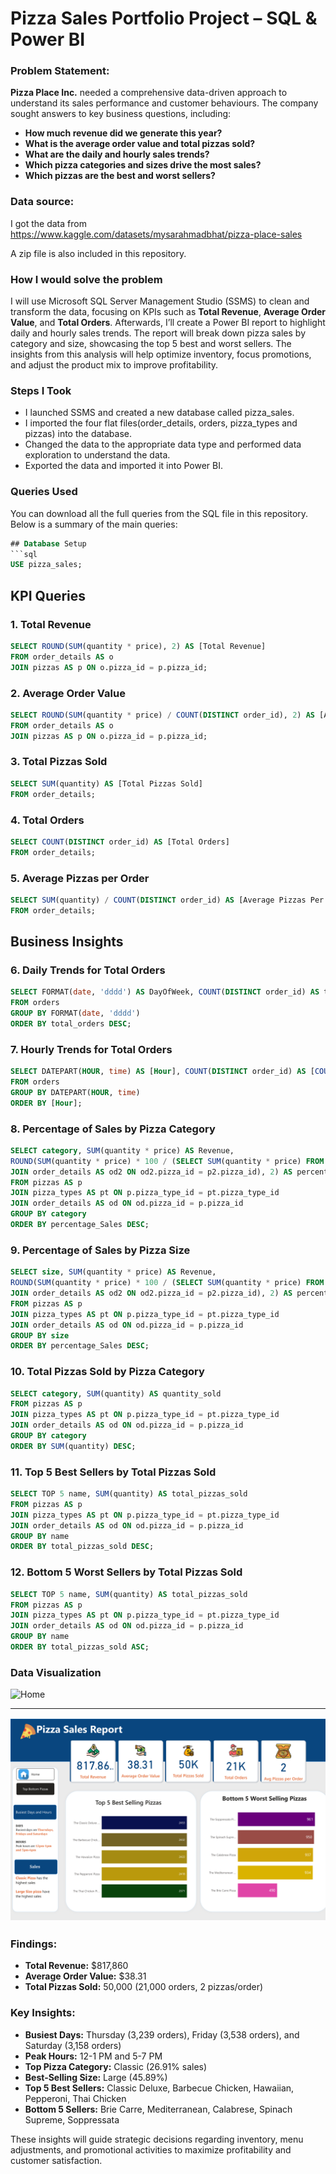# Pizza Sales Portfolio Project – SQL & Power BI

### Problem Statement:

**Pizza Place Inc.** needed a comprehensive data-driven approach to understand its sales performance and customer behaviours. The company sought answers to key business questions, including:

- **How much revenue did we generate this year?**
- **What is the average order value and total pizzas sold?**
- **What are the daily and hourly sales trends?**
- **Which pizza categories and sizes drive the most sales?**
- **Which pizzas are the best and worst sellers?**

### Data source:
I got the data from https://www.kaggle.com/datasets/mysarahmadbhat/pizza-place-sales

A zip file is also included in this repository.
### How I would solve the problem
I will use Microsoft SQL Server Management Studio (SSMS) to clean and transform the data, focusing on KPIs such as **Total Revenue**, **Average Order Value**, and **Total Orders**. Afterwards, I’ll create a Power BI report to highlight daily and hourly sales trends. The report will break down pizza sales by category and size, showcasing the top 5 best and worst sellers. The insights from this analysis will help optimize inventory, focus promotions, and adjust the product mix to improve profitability.

### Steps I Took

- I launched SSMS and created a new database called pizza_sales.
- I imported the four flat files(order_details, orders, pizza_types and pizzas) into the database.
- Changed the data to the appropriate data type and performed data exploration to understand the data.
- Exported the data and imported it into Power BI.

### Queries Used

You can download all the full queries from the SQL file in this repository. Below is a summary of the main queries:

```sql
## Database Setup
```sql
USE pizza_sales;
```

## KPI Queries

### 1. Total Revenue
```sql
SELECT ROUND(SUM(quantity * price), 2) AS [Total Revenue]
FROM order_details AS o
JOIN pizzas AS p ON o.pizza_id = p.pizza_id;
```

### 2. Average Order Value
```sql
SELECT ROUND(SUM(quantity * price) / COUNT(DISTINCT order_id), 2) AS [Average Order Value]
FROM order_details AS o
JOIN pizzas AS p ON o.pizza_id = p.pizza_id;
```

### 3. Total Pizzas Sold
```sql
SELECT SUM(quantity) AS [Total Pizzas Sold]
FROM order_details;
```

### 4. Total Orders
```sql
SELECT COUNT(DISTINCT order_id) AS [Total Orders]
FROM order_details;
```

### 5. Average Pizzas per Order
```sql
SELECT SUM(quantity) / COUNT(DISTINCT order_id) AS [Average Pizzas Per Order]
FROM order_details;
```

## Business Insights

### 6. Daily Trends for Total Orders
```sql
SELECT FORMAT(date, 'dddd') AS DayOfWeek, COUNT(DISTINCT order_id) AS total_orders
FROM orders
GROUP BY FORMAT(date, 'dddd')
ORDER BY total_orders DESC;
```

### 7. Hourly Trends for Total Orders
```sql
SELECT DATEPART(HOUR, time) AS [Hour], COUNT(DISTINCT order_id) AS [COUNT]
FROM orders
GROUP BY DATEPART(HOUR, time)
ORDER BY [Hour];
```

### 8. Percentage of Sales by Pizza Category
```sql
SELECT category, SUM(quantity * price) AS Revenue,
ROUND(SUM(quantity * price) * 100 / (SELECT SUM(quantity * price) FROM pizzas AS p2
JOIN order_details AS od2 ON od2.pizza_id = p2.pizza_id), 2) AS percentage_Sales
FROM pizzas AS p
JOIN pizza_types AS pt ON p.pizza_type_id = pt.pizza_type_id
JOIN order_details AS od ON od.pizza_id = p.pizza_id
GROUP BY category
ORDER BY percentage_Sales DESC;
```

### 9. Percentage of Sales by Pizza Size
```sql
SELECT size, SUM(quantity * price) AS Revenue,
ROUND(SUM(quantity * price) * 100 / (SELECT SUM(quantity * price) FROM pizzas AS p2
JOIN order_details AS od2 ON od2.pizza_id = p2.pizza_id), 2) AS percentage_Sales
FROM pizzas AS p
JOIN pizza_types AS pt ON p.pizza_type_id = pt.pizza_type_id
JOIN order_details AS od ON od.pizza_id = p.pizza_id
GROUP BY size
ORDER BY percentage_Sales DESC;
```

### 10. Total Pizzas Sold by Pizza Category
```sql
SELECT category, SUM(quantity) AS quantity_sold
FROM pizzas AS p
JOIN pizza_types AS pt ON p.pizza_type_id = pt.pizza_type_id
JOIN order_details AS od ON od.pizza_id = p.pizza_id
GROUP BY category
ORDER BY SUM(quantity) DESC;
```

### 11. Top 5 Best Sellers by Total Pizzas Sold
```sql
SELECT TOP 5 name, SUM(quantity) AS total_pizzas_sold
FROM pizzas AS p
JOIN pizza_types AS pt ON p.pizza_type_id = pt.pizza_type_id
JOIN order_details AS od ON od.pizza_id = p.pizza_id
GROUP BY name
ORDER BY total_pizzas_sold DESC;
```

### 12. Bottom 5 Worst Sellers by Total Pizzas Sold
```sql
SELECT TOP 5 name, SUM(quantity) AS total_pizzas_sold
FROM pizzas AS p
JOIN pizza_types AS pt ON p.pizza_type_id = pt.pizza_type_id
JOIN order_details AS od ON od.pizza_id = p.pizza_id
GROUP BY name
ORDER BY total_pizzas_sold ASC;
```

### Data Visualization
![Home](pizzarepo_page-0001.jpg)

---

![Top and Least](pizzarepo_page-0002.jpg)

### Findings:
- **Total Revenue:** $817,860
- **Average Order Value:** $38.31
- **Total Pizzas Sold:** 50,000 (21,000 orders, 2 pizzas/order)

### Key Insights:
- **Busiest Days:** Thursday (3,239 orders), Friday (3,538 orders), and Saturday (3,158 orders)
- **Peak Hours:** 12-1 PM and 5-7 PM
- **Top Pizza Category:** Classic (26.91% sales)
- **Best-Selling Size:** Large (45.89%)
- **Top 5 Best Sellers:** Classic Deluxe, Barbecue Chicken, Hawaiian, Pepperoni, Thai Chicken
- **Bottom 5 Sellers:** Brie Carre, Mediterranean, Calabrese, Spinach Supreme, Soppressata

These insights will guide strategic decisions regarding inventory, menu adjustments, and promotional activities to maximize profitability and customer satisfaction.
